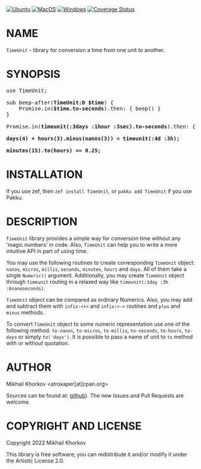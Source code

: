 [![Ubuntu](https://github.com/atroxaper/raku-TimeUnit/actions/workflows/ubuntu.yml/badge.svg)](https://github.com/atroxaper/raku-TimeUnit/actions/workflows/ubuntu.yml)
[![MacOS](https://github.com/atroxaper/raku-TimeUnit/actions/workflows/macos.yml/badge.svg)](https://github.com/atroxaper/raku-TimeUnit/actions/workflows/macos.yml)
[![Windows](https://github.com/atroxaper/raku-TimeUnit/actions/workflows/windows.yml/badge.svg)](https://github.com/atroxaper/raku-TimeUnit/actions/workflows/windows.yml)
[![Coverage Status](https://coveralls.io/repos/github/atroxaper/raku-TimeUnit/badge.svg?branch=master)](https://coveralls.io/github/atroxaper/raku-TimeUnit?branch=master)

# NAME

`TimeUnit` - library for conversion a time from one unit to another.

# SYNOPSIS

<pre lang="raku">
use TimeUnit;

sub beep-after(<b>TimeUnit:D $time</b>) {
    Promise.in(<b>$time.to-seconds</b>).then: { beep() }
}

Promise.in(<b>timeunit(:3days :1hour :3sec).to-seconds</b>).then: { send-email() }

<b>days(4) + hours(3).minus(nanos(3)) < timeunit(:4d :3h);</b>

<b>minutes(15).to(hours) == 0.25;</b>
</pre>

# INSTALLATION

If you use zef, then `zef install TimeUnit`, or `pakku add TimeUnit` if you use Pakku.

# DESCRIPTION

`TimeUnit` library provides a simple way for conversion time without any 'magic numbers' in code. Also, `TimeUnit` can help you to write a more intuitive API in part of using time.

You may use the following routines to create corresponding `TimeUnit` object: `nanos`, `micros`, `millis`, `seconds`, `minutes`, `hours` and `days`. All of them take a single `Numeric()` argument. Additionally, you may create `TimeUnit` object through `timeunit` routing in a relaxed way like `timeunit(:1day :3h :6nanoseconds)`.

`TimeUnit` object can be compared as ordinary Numerics. Also, you may add and subtract them with `infix:<+>` and `infix:<->` routines and `plus` and `minus` methods.

To convert `TimeUnit` object to some numeric representation use one of the following method: `to-nanos`, `to-micros`, `to-millis`, `to-seconds`, `to-hours`, `to-days` or simply `to('days')`. It is possible to pass a name of unit to `to` method with or without quotation.

# AUTHOR

Mikhail Khorkov <atroxaper[at]cpan.org>

Sources can be found at: [github](https://github.com/atroxaper/raku-TimeUnit)). The new Issues and Pull Requests are welcome.

# COPYRIGHT AND LICENSE

Copyright 2022 Mikhail Khorkov

This library is free software; you can redistribute it and/or modify it under the Artistic License 2.0.
